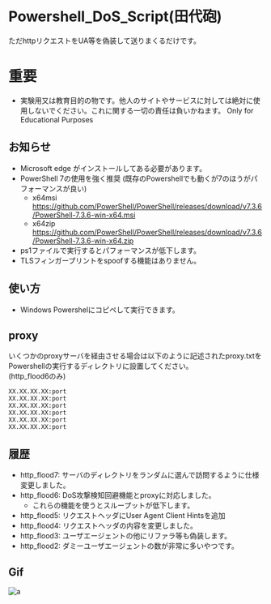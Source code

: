 
# Powershell_DoS_Script(田代砲)


ただhttpリクエストをUA等を偽装して送りまくるだけです。


# 重要

- 実験用又は教育目的の物です。他人のサイトやサービスに対しては絶対に使用しないでください。これに関する一切の責任は負いかねます。 Only for Educational Purposes

## お知らせ

- Microsoft edge がインストールしてある必要があります。
- PowerShell 7の使用を強く推奨 (既存のPowershellでも動くが7のほうがパフォーマンスが良い)
  - x64msi https://github.com/PowerShell/PowerShell/releases/download/v7.3.6/PowerShell-7.3.6-win-x64.msi
  - x64zip https://github.com/PowerShell/PowerShell/releases/download/v7.3.6/PowerShell-7.3.6-win-x64.zip
- ps1ファイルで実行するとパフォーマンスが低下します。
- TLSフィンガープリントをspoofする機能はありません。  



## 使い方

- Windows Powershelにコピペして実行できます。




## proxy
いくつかのproxyサーバを経由させる場合は以下のように記述されたproxy.txtをPowershellの実行するディレクトリに設置してください。  
(http_flood6のみ)
```
XX.XX.XX.XX:port
XX.XX.XX.XX:port
XX.XX.XX.XX:port
XX.XX.XX.XX:port
XX.XX.XX.XX:port
XX.XX.XX.XX:port
```


## 履歴
- http_flood7: サーバのディレクトリをランダムに選んで訪問するように仕様変更しました。
- http_flood6: DoS攻撃検知回避機能とproxyに対応しました。
  - これらの機能を使うとスループットが低下します。
- http_flood5: リクエストヘッダにUser Agent Client Hintsを追加
- http_flood4: リクエストヘッダの内容を変更しました。
- http_flood3: ユーザエージェントの他にリファラ等も偽装します。
- http_flood2: ダミーユーザエージェントの数が非常に多いやつです。
## Gif
![a](https://github.com/rifurekusyon/Powershell_DoS_Script/assets/108679694/5449735b-7366-40e0-bf89-fd864494f9ad)
